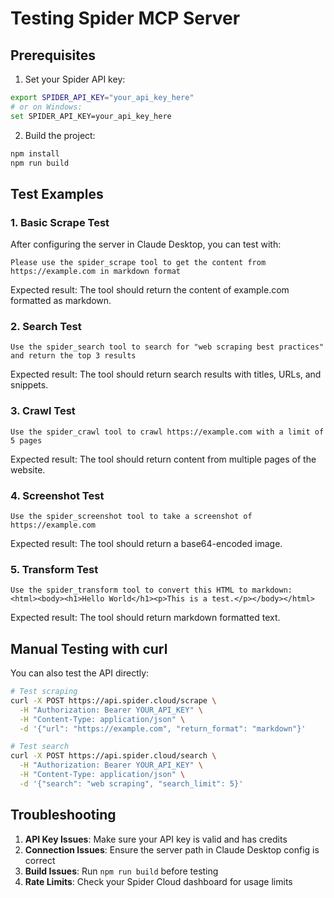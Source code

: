 # Testing Spider MCP Server

## Prerequisites

1. Set your Spider API key:
```bash
export SPIDER_API_KEY="your_api_key_here"
# or on Windows:
set SPIDER_API_KEY=your_api_key_here
```

2. Build the project:
```bash
npm install
npm run build
```

## Test Examples

### 1. Basic Scrape Test

After configuring the server in Claude Desktop, you can test with:

```
Please use the spider_scrape tool to get the content from https://example.com in markdown format
```

Expected result: The tool should return the content of example.com formatted as markdown.

### 2. Search Test

```
Use the spider_search tool to search for "web scraping best practices" and return the top 3 results
```

Expected result: The tool should return search results with titles, URLs, and snippets.

### 3. Crawl Test

```
Use the spider_crawl tool to crawl https://example.com with a limit of 5 pages
```

Expected result: The tool should return content from multiple pages of the website.

### 4. Screenshot Test

```
Use the spider_screenshot tool to take a screenshot of https://example.com
```

Expected result: The tool should return a base64-encoded image.

### 5. Transform Test

```
Use the spider_transform tool to convert this HTML to markdown:
<html><body><h1>Hello World</h1><p>This is a test.</p></body></html>
```

Expected result: The tool should return markdown formatted text.

## Manual Testing with curl

You can also test the API directly:

```bash
# Test scraping
curl -X POST https://api.spider.cloud/scrape \
  -H "Authorization: Bearer YOUR_API_KEY" \
  -H "Content-Type: application/json" \
  -d '{"url": "https://example.com", "return_format": "markdown"}'

# Test search
curl -X POST https://api.spider.cloud/search \
  -H "Authorization: Bearer YOUR_API_KEY" \
  -H "Content-Type: application/json" \
  -d '{"search": "web scraping", "search_limit": 5}'
```

## Troubleshooting

1. **API Key Issues**: Make sure your API key is valid and has credits
2. **Connection Issues**: Ensure the server path in Claude Desktop config is correct
3. **Build Issues**: Run `npm run build` before testing
4. **Rate Limits**: Check your Spider Cloud dashboard for usage limits